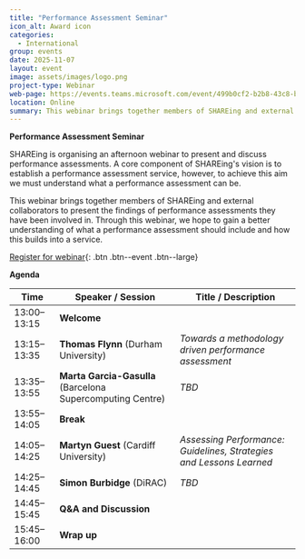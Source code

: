 ```yaml
---
title: "Performance Assessment Seminar"
icon_alt: Award icon
categories:
  - International
group: events
date: 2025-11-07
layout: event
image: assets/images/logo.png
project-type: Webinar
web-page: https://events.teams.microsoft.com/event/499b0cf2-b2b8-43c8-bf8c-4b59c52f6725@7250d88b-4b68-4529-be44-d59a2d8a6f94
location: Online
summary: This webinar brings together members of SHAREing and external collaborators to present the findings of performance assessments they have been involved in.
---
```


**Performance Assessment Seminar** 

SHAREing is organising an afternoon webinar to present and discuss performance assessments. A core component of SHAREing's vision is to establish a performance assessment service, however, to achieve this aim we must understand what a performance assessment can be.

This webinar brings together members of SHAREing and external collaborators to present the findings of performance assessments they have been involved in. Through this webinar, we hope to gain a better understanding of what a performance assessment should include and how this builds into a service.


[Register for webinar](https://events.teams.microsoft.com/event/499b0cf2-b2b8-43c8-bf8c-4b59c52f6725@7250d88b-4b68-4529-be44-d59a2d8a6f94){: .btn .btn--event .btn--large}

**Agenda**

| Time         | Speaker / Session                                         | Title / Description                                                   |
|---------------|-----------------------------------------------------------|----------------------------------------------------------------------|
| 13:00–13:15   | **Welcome**                                              |                                                                   |
| 13:15–13:35   | **Thomas Flynn** (Durham University)                     | *Towards a methodology driven performance assessment*                |
| 13:35–13:55   | **Marta Garcia-Gasulla** (Barcelona Supercomputing Centre) | *TBD*                                                                |
| 13:55–14:05   | **Break**                                                |                                                                     |
| 14:05–14:25   | **Martyn Guest** (Cardiff University)                    | *Assessing Performance: Guidelines, Strategies and Lessons Learned*  |
| 14:25–14:45   | **Simon Burbidge** (DiRAC)                               | *TBD*                                                                |
| 14:45–15:45   | **Q&A and Discussion**                                   |                                                                |
| 15:45–16:00   | **Wrap up**                                              |                                                                   |


